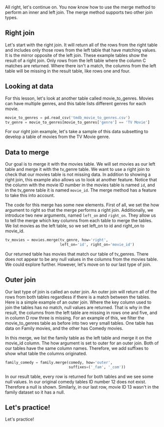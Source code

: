 All right, let's continue on. You now know how to use the merge method to perform an inner and left join. The merge method supports two other join types.
## Right join
Let's start with the right join. It will return all of the rows from the right table and includes only those rows from the left table that have matching values. It is the mirror opposite of the left join. These example tables show the result of a right join. Only rows from the left table where the column C matches are returned. Where there isn't a match, the columns from the left table will be missing in the result table, like rows one and four.
## Looking at data
For this lesson, let's look at another table called movie_to_genres. Movies can have multiple genres, and this table lists different genres for each movie.
```Python
movie_to_genres = pd.read_csv('tmdb_movie_to_genres.csv')
tv_genre = movie_to_genres[movie_to_genres['genre'] == 'TV Movie']
```
For our right join example, let's take a sample of this data subsetting to develop a table of movies from the TV Movie genre.
## Data to merge
Our goal is to merge it with the movies table. We will set movies as our left table and merge it with the tv_genre table. We want to use a right join to check that our movies table is not missing data. In addition to showing a right join, this example also allows us to look at another feature. Notice that the column with the movie ID number in the movies table is named `id`, and in the tv_genre table it is named `movie_id`. The merge method has a feature to take this into account.

The code for this merge has some new elements. First of all, we set the how argument to right so that the merge performs a right join. Additionally, we introduce two new arguments, named `left_on` and `right_on`. They allow us to tell the merge which key columns from each table to merge the tables. We list movies as the left table, so we set left_on to id and right_on to movie_id. 
```Python
tv_movies = movies.merge(tv_genre, how='right',
						 left_on='id', right_on='movie_id')
```
Our returned table has movies that match our table of tv_genres. There does not appear to be any null values in the columns from the movies table. We could explore further. However, let's move on to our last type of join.
## Outer join
Our last type of join is called an outer join. An outer join will return all of the rows from both tables regardless if there is a match between the tables. Here is a simple example of an outer join. Where the key column used to join the tables has no match, null values are returned. That is why in the result, the columns from the left table are missing in rows one and five, and in column D row three is missing. For an example of this, we filter the movie_to_genres table as before into two very small tables. One table has data on Family movies, and the other has Comedy movies.

In this merge, we list the family table as the left table and merge it on the movie_id column. The how argument is set to outer for an outer join. Both of our tables have the same column names. Therefore, we add suffixes to show what table the columns originated. 
```Python
family_comedy = family.merge(comedy, how='outer',
							 suffixes=('_fam', '_com'))
```
In our result table, every row is returned for both tables and we see some null values. In our original comedy tables ID number 12 does not exist. Therefore a null is shown. Similarly, in our last row, movie ID 13 wasn't in the family dataset so it has a null.
## Let's practice!
Let's practice!